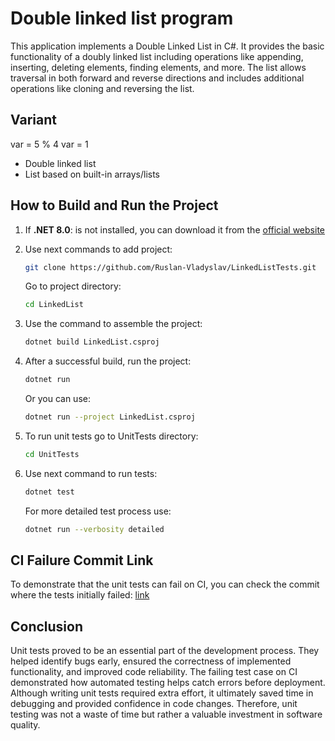﻿# Double linked list program

  This application implements a Double Linked List in C#. It provides the basic functionality of a doubly linked list including operations like appending, inserting, deleting elements, finding elements, and more. The list allows traversal in both forward and reverse directions and includes additional operations like cloning and reversing the list.

## Variant
var = 5 % 4 
var = 1

- Double linked list
- List based on built-in arrays/lists

## How to Build and Run the Project
1. If **.NET 8.0**: is not installed, you can download it from the [official website](https://dotnet.microsoft.com/en-us/download)

2. Use next commands to add project:
   ```bash
   git clone https://github.com/Ruslan-Vladyslav/LinkedListTests.git
   ```
   Go to project directory:
   ```bash
   cd LinkedList
   ```
3. Use the command to assemble the project:
   ```bash
   dotnet build LinkedList.csproj
   ```
4. After a successful build, run the project:
   ```bash
   dotnet run
   ```
   Or you can use:
   ```bash
   dotnet run --project LinkedList.csproj
   ```
5. To run unit tests go to UnitTests directory:
   ```bash
   cd UnitTests
   ```
6. Use next command to run tests:
   ```bash
   dotnet test
   ```
   For more detailed test process use:
   ```bash
   dotnet run --verbosity detailed
   ```
## CI Failure Commit Link
  To demonstrate that the unit tests can fail on CI, you can check the commit where the tests initially failed: [link](https://github.com/Ruslan-Vladyslav/LinkedListTests/commit/4da380400aded6470d6e1c0bfbbb81a129ca0baa)

## Conclusion
  Unit tests proved to be an essential part of the development process. They helped identify bugs early, ensured the correctness of implemented functionality, and improved code reliability. The failing test case on CI demonstrated how automated testing helps catch errors before deployment. Although writing unit tests required extra effort, it ultimately saved time in debugging and provided confidence in code changes. Therefore, unit testing was not a waste of time but rather a valuable investment in software quality.
